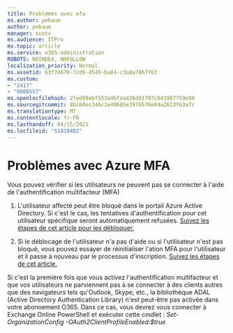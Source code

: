 ```yaml
---
title: Problèmes avec mfa
ms.author: pebaum
author: pebaum
manager: scotv
ms.audience: ITPro
ms.topic: article
ms.service: o365-administration
ROBOTS: NOINDEX, NOFOLLOW
localization_priority: Normal
ms.assetid: 63f7d676-7cd9-4549-ba84-c3a8a7867f63
ms.custom:
- "2417"
- "9000557"
ms.openlocfilehash: 2fed99ebf553a9bfda436d81797c841987759e98
ms.sourcegitcommit: 8bc60ec34bc1e40685e3976576e04a2623f63a7c
ms.translationtype: MT
ms.contentlocale: fr-FR
ms.lasthandoff: 04/15/2021
ms.locfileid: "51810482"
---
```

# <a name="issues-with-azure-mfa"></a>Problèmes avec Azure MFA
Vous pouvez vérifier si les utilisateurs ne peuvent pas se connecter à l'aide de l'authentification multifacteur (MFA)

1. L'utilisateur affecté peut être bloqué dans le portail Azure Active Directory. Si c'est le cas, les tentatives d'authentification pour cet utilisateur spécifique seront automatiquement refusées. [Suivez les étapes de cet article pour les débloquer.](https://docs.microsoft.com/azure/active-directory/authentication/howto-mfa-mfasettings#block-and-unblock-users)

2. Si le déblocage de l'utilisateur n'a pas d'aide ou si l'utilisateur n'est pas bloqué, vous pouvez essayer de réinitialiser l'ation MFA pour l'utilisateur et il passe à nouveau par le processus d'inscription. [Suivez les étapes de cet article.](https://docs.microsoft.com/azure/active-directory/authentication/howto-mfa-userdevicesettings#require-users-to-provide-contact-methods-again)

Si c'est la première fois que vous activez l'authentification multifacteur et que vos utilisateurs ne parviennent pas à se connecter à des clients autres que des navigateurs tels qu'Outlook, Skype, etc., la bibliothèque ADAL (Active Directory Authentication Library) n'est peut-être pas activée dans votre abonnement O365. Dans ce cas, vous devrez vous connecter à Exchange Online PowerShell et exécuter cette cmdlet :  *Set-OrganizationConfig -OAuth2ClientProfileEnabled:$true*